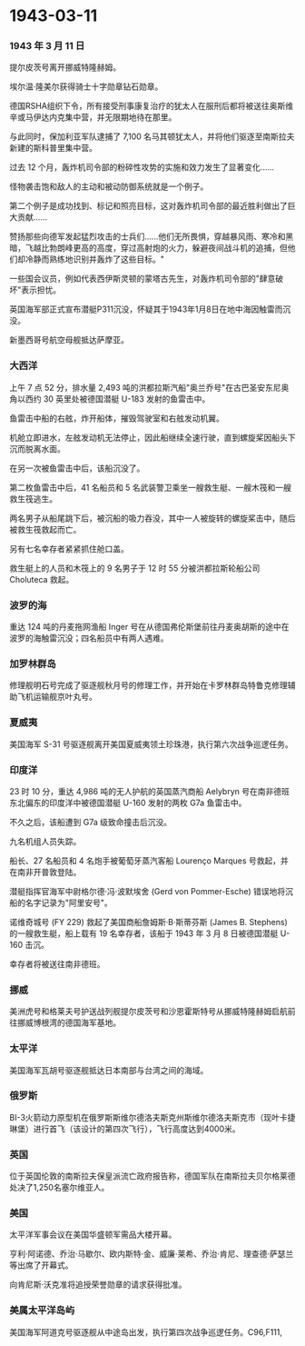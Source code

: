 # 1943-03-11

### 1943 年 3 月 11 日

提尔皮茨号离开挪威特隆赫姆。

埃尔温·隆美尔获得骑士十字勋章钻石勋章。

德国RSHA组织下令，所有接受刑事康复治疗的犹太人在服刑后都将被送往奥斯维辛或马伊达内克集中营，并无限期地待在那里。

与此同时，保加利亚军队逮捕了 7,100
名马其顿犹太人，并将他们驱逐至南斯拉夫新建的斯科普里集中营。

过去 12 个月，轰炸机司令部的粉碎性攻势的实施和效力发生了显著变化......

怪物袭击饱和敌人的主动和被动防御系统就是一个例子。

第二个例子是成功找到、标记和照亮目标，这对轰炸机司令部的最近胜利做出了巨大贡献......

赞扬那些向德军发起猛烈攻击的士兵们\...\...他们无所畏惧，穿越暴风雨、寒冷和黑暗，飞越比勃朗峰更高的高度，穿过高射炮的火力，躲避夜间战斗机的追捕，但他们却冷静而熟练地识别并轰炸了这些目标。"

一些国会议员，例如代表西伊斯灵顿的蒙塔古先生，对轰炸机司令部的"肆意破坏"表示担忧。

英国海军部正式宣布潜艇P311沉没，怀疑其于1943年1月8日在地中海因触雷而沉没。

新墨西哥号航空母舰抵达萨摩亚。

### 大西洋

上午 7 点 52 分，排水量 2,493
吨的洪都拉斯汽船"奥兰乔号"在古巴圣安东尼奥角以西约 30 英里处被德国潜艇
U-183 发射的鱼雷击中。

鱼雷击中船的右舷，炸开船体，摧毁驾驶室和右舷发动机翼。

机舱立即进水，左舷发动机无法停止，因此船继续全速行驶，直到螺旋桨因船头下沉而脱离水面。

在另一次被鱼雷击中后，该船沉没了。

第二枚鱼雷击中后，41 名船员和 5
名武装警卫乘坐一艘救生艇、一艘木筏和一艘救生筏逃生。

两名男子从船尾跳下后，被沉船的吸力吞没，其中一人被旋转的螺旋桨击中，随后被救生筏救起而亡。

另有七名幸存者紧紧抓住舱口盖。

救生艇上的人员和木筏上的 9 名男子于 12 时 55 分被洪都拉斯轮船公司
Choluteca 救起。

### 波罗的海

重达 124 吨的丹麦拖网渔船 Inger
号在从德国弗伦斯堡前往丹麦奥胡斯的途中在波罗的海触雷沉没；四名船员中有两人遇难。

### 加罗林群岛

修理舰明石号完成了驱逐舰秋月号的修理工作，并开始在卡罗林群岛特鲁克修理辅助飞机运输舰京叶丸号。

### 夏威夷

美国海军 S-31 号驱逐舰离开美国夏威夷领土珍珠港，执行第六次战争巡逻任务。

### 印度洋

23 时 10 分，重达 4,986 吨的无人护航的英国蒸汽商船 Aelybryn
号在南非德班东北偏东的印度洋中被德国潜艇 U-160 发射的两枚 G7a 鱼雷击中。

不久之后，该船遭到 G7a 级致命撞击后沉没。

九名机组人员失踪。

船长、27 名船员和 4 名炮手被葡萄牙蒸汽客船 Lourenço Marques
号救起，并在南非开普敦登陆。

潜艇指挥官海军中尉格尔德·冯·波默埃舍 (Gerd von Pommer-Esche)
错误地将沉船的名字记录为"阿里安号"。

诺维奇城号 (FY 229) 救起了美国商船詹姆斯·B·斯蒂芬斯 (James B. Stephens)
的一艘救生艇，船上载有 19 名幸存者，该船于 1943 年 3 月 8 日被德国潜艇
U-160 击沉。

幸存者将被送往南非德班。

### 挪威

美洲虎号和格莱夫号护送战列舰提尔皮茨号和沙恩霍斯特号从挪威特隆赫姆启航前往挪威博根湾的德国海军基地。

### 太平洋

美国海军瓦胡号驱逐舰抵达日本南部与台湾之间的海域。

### 俄罗斯

BI-3火箭动力原型机在俄罗斯斯维尔德洛夫斯克州斯维尔德洛夫斯克市（现叶卡捷琳堡）进行首飞（该设计的第四次飞行），飞行高度达到4000米。

### 英国

位于英国伦敦的南斯拉夫保皇派流亡政府报告称，德国军队在南斯拉夫贝尔格莱德处决了1,250名塞尔维亚人。

### 美国

太平洋军事会议在美国华盛顿军需品大楼开幕。

亨利·阿诺德、乔治·马歇尔、欧内斯特·金、威廉·莱希、乔治·肯尼、理查德·萨瑟兰等出席了开幕式。

向肯尼斯·沃克准将追授荣誉勋章的请求获得批准。

### 美属太平洋岛屿

美国海军阿道克号驱逐舰从中途岛出发，执行第四次战争巡逻任务。C96,F111,